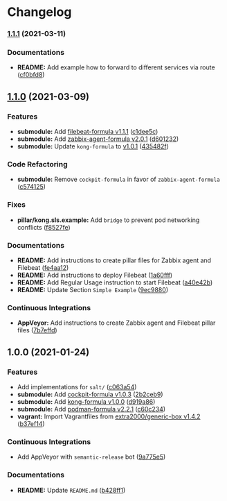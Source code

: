 # Changelog

### [1.1.1](https://github.com/extra2000/kong-box/compare/v1.1.0...v1.1.1) (2021-03-11)


### Documentations

* **README:** Add example how to forward to different services via route ([cf0bfd8](https://github.com/extra2000/kong-box/commit/cf0bfd82aacbb7072807b5d494b8a000a12af2c1))

## [1.1.0](https://github.com/extra2000/kong-box/compare/v1.0.0...v1.1.0) (2021-03-09)


### Features

* **submodule:** Add [filebeat-formula v1.1.1](https://github.com/extra2000/filebeat-formula/releases/tag/v1.1.1) ([c1dee5c](https://github.com/extra2000/kong-box/commit/c1dee5cbc8844c19a4bf552d4762c566832d27e8))
* **submodule:** Add [zabbix-agent-formula v2.0.1](https://github.com/extra2000/zabbix-agent-formula/releases/tag/v2.0.1) ([d601232](https://github.com/extra2000/kong-box/commit/d60123228b9db2c500181765c981dab2eec31fd4))
* **submodule:** Update `kong-formula` to [v1.0.1](https://github.com/extra2000/kong-formula/releases/tag/v1.0.1) ([435482f](https://github.com/extra2000/kong-box/commit/435482f51a6b7489d6ad2878d4045a39b8072539))


### Code Refactoring

* **submodule:** Remove `cockpit-formula` in favor of `zabbix-agent-formula` ([c574125](https://github.com/extra2000/kong-box/commit/c574125d9a6ef7775f671ed551a8fc58bb251f8b))


### Fixes

* **pillar/kong.sls.example:** Add `bridge` to prevent pod networking conflicts ([f8527fe](https://github.com/extra2000/kong-box/commit/f8527fee3d1382f3faa7a7432f814a1279b7a410))


### Documentations

* **README:** Add instructions to create pillar files for Zabbix agent and Filebeat ([fe4aa12](https://github.com/extra2000/kong-box/commit/fe4aa1263ba496890bf9f364b31c5321f4df6440))
* **README:** Add instructions to deploy Filebeat ([1a60fff](https://github.com/extra2000/kong-box/commit/1a60fffd7a36490fe9ecdd0af0248ee6a8e66c9f))
* **README:** Add Regular Usage instruction to start Filebeat ([a40e42b](https://github.com/extra2000/kong-box/commit/a40e42b4d02bd87e4807e2be1df287db1b274f06))
* **README:** Update Section `Simple Example` ([9ec9880](https://github.com/extra2000/kong-box/commit/9ec9880509e7a3934b99ce8ff77ea8df69870e6a))


### Continuous Integrations

* **AppVeyor:** Add instructions to create Zabbix agent and Filebeat pillar files ([7b7effd](https://github.com/extra2000/kong-box/commit/7b7effd53865a80558bde1b23f1fc21c47de9fc6))

## 1.0.0 (2021-01-24)


### Features

* Add implementations for `salt/` ([c063a54](https://github.com/extra2000/kong-box/commit/c063a541e9493ca2e2077a491ef6a940a048e426))
* **submodule:** Add [cockpit-formula v1.0.3](https://github.com/extra2000/cockpit-formula/releases/tag/v1.0.3) ([2b2ceb9](https://github.com/extra2000/kong-box/commit/2b2ceb9e5b94e66d9074a17eb79e11adc9dd5727))
* **submodule:** Add [kong-formula v1.0.0](https://github.com/extra2000/kong-formula/releases/tag/v1.0.0) ([d919a86](https://github.com/extra2000/kong-box/commit/d919a86fccf88f3a3f06988cfb7d8448e3eab34f))
* **submodule:** Add [podman-formula v2.2.1](https://github.com/extra2000/podman-formula/releases/tag/v2.2.1) ([c60c234](https://github.com/extra2000/kong-box/commit/c60c2342c6c2179505b1d468ad187b8865b6eec0))
* **vagrant:** Import Vagrantfiles from [extra2000/generic-box v1.4.2](https://github.com/extra2000/generic-box/releases/tag/v1.4.2) ([b37ef14](https://github.com/extra2000/kong-box/commit/b37ef14bc10758385aff6db49ce637c7660387b3))


### Continuous Integrations

* Add AppVeyor with `semantic-release` bot ([9a775e5](https://github.com/extra2000/kong-box/commit/9a775e5173543e8258946641a7033af3820d0b10))


### Documentations

* **README:** Update `README.md` ([b428ff1](https://github.com/extra2000/kong-box/commit/b428ff1ff14774becfaa7a9362542bc895faca88))
